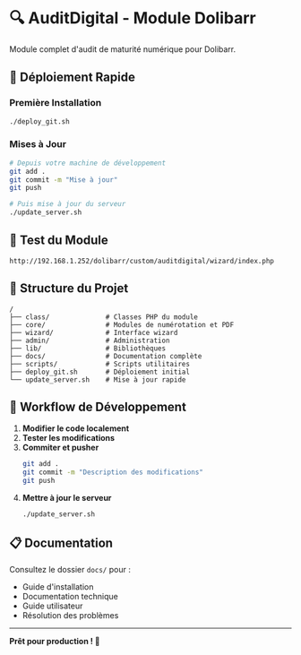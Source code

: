 # 🔍 AuditDigital - Module Dolibarr

Module complet d'audit de maturité numérique pour Dolibarr.

## 🚀 Déploiement Rapide

### Première Installation
```bash
./deploy_git.sh
```

### Mises à Jour
```bash
# Depuis votre machine de développement
git add .
git commit -m "Mise à jour"
git push

# Puis mise à jour du serveur
./update_server.sh
```

## 🧪 Test du Module
```
http://192.168.1.252/dolibarr/custom/auditdigital/wizard/index.php
```

## 📁 Structure du Projet

```
/
├── class/              # Classes PHP du module
├── core/               # Modules de numérotation et PDF
├── wizard/             # Interface wizard
├── admin/              # Administration
├── lib/                # Bibliothèques
├── docs/               # Documentation complète
├── scripts/            # Scripts utilitaires
├── deploy_git.sh       # Déploiement initial
└── update_server.sh    # Mise à jour rapide
```

## 🔧 Workflow de Développement

1. **Modifier le code localement**
2. **Tester les modifications**
3. **Commiter et pusher**
   ```bash
   git add .
   git commit -m "Description des modifications"
   git push
   ```
4. **Mettre à jour le serveur**
   ```bash
   ./update_server.sh
   ```

## 📋 Documentation

Consultez le dossier `docs/` pour :
- Guide d'installation
- Documentation technique
- Guide utilisateur
- Résolution des problèmes

---

**Prêt pour production ! 🎉**
